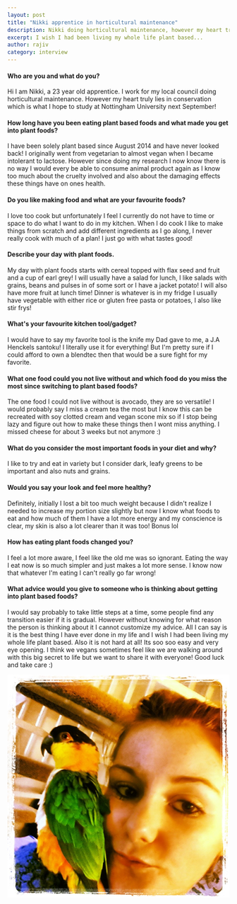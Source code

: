 ```yaml
---
layout: post
title: "Nikki apprentice in horticultural maintenance"
description: Nikki doing horticultural maintenance, however my heart truly lies in conservation
excerpt: I wish I had been living my whole life plant based...
author: rajiv
category: interview
---
```

#### Who are you and what do you?

Hi I am Nikki, a 23 year old apprentice. I work for my local council doing horticultural maintenance. However my heart truly lies in conservation which is what I hope to study at Nottingham University next September!

#### How long have you been eating plant based foods and what made you get into plant foods?
I have been solely plant based since August 2014 and have never looked back! I originally went from vegetarian to almost vegan when I became intolerant to lactose. However since doing my research I now know there is no way I would every be able to consume animal product again as I know too much about the cruelty involved and also about the damaging effects these things have on ones health. 

#### Do you like making food and what are your favourite foods?
I love too cook but unfortunately I feel I currently do not have to time or space to do what I want to do in my kitchen. When I do cook I like to make things from scratch and add different ingredients as I go along, I never really cook with much of a plan! I just go with what tastes good!

#### Describe your day with plant foods.
My day with plant foods starts with cereal topped with flax seed and fruit and a cup of earl grey! I will usually have a salad for lunch, I like salads with grains, beans and pulses in of some sort or I have a jacket potato! I will also have more fruit at lunch time! Dinner is whatever is in my fridge I usually have vegetable with either rice or gluten free pasta or potatoes, I also like stir frys!

#### What's your favourite kitchen tool/gadget?
I would have to say my favorite tool is the knife my Dad gave to me, a J.A Henckels santoku! I literally use it for everything! But I'm pretty sure if I could afford to own a blendtec then that would be a sure fight for my favorite.

#### What one food could you not live without and which food do you miss the most since switching to plant based foods?
The one food I could not live without is avocado, they are so versatile! I would probably say I miss a cream tea the most but I know this can be recreated with soy clotted cream and vegan scone mix so if I stop being lazy and figure out how to make these things then I wont miss anything. I missed cheese for about 3 weeks but not anymore :)

#### What do you consider the most important foods in your diet and why?
I like to try and eat in variety but I consider dark, leafy greens to be important and also nuts and grains.

#### Would you say your look and feel more healthy?
Definitely, initially I lost a bit too much weight because I didn't realize I needed to increase my portion size slightly but now I know what foods to eat and how much of them I have a lot more energy and my conscience is clear, my skin is also a lot clearer than it was too! Bonus lol

#### How has eating plant foods changed you?
I feel a lot more aware, I feel like the old me was so ignorant. Eating the way I eat now is so much simpler and just makes a lot more sense. I know now that whatever I'm eating I can't really go far wrong!

#### What advice would you give to someone who is thinking about getting into plant based foods?
I would say probably to take little steps at a time, some people find any transition easier if it is gradual. However without knowing for what reason the person is thinking about it I cannot customize my advice. All I can say is it is the best thing I have ever done in my life and I wish I had been living my whole life plant based. Also it is not hard at all! Its soo soo easy and very eye opening. I think we vegans sometimes feel like we are walking around with this big secret to life but we want to share it with everyone! Good luck and take care :)

![nikki with her parrot](/img/nikki-warden.jpg) 
 
